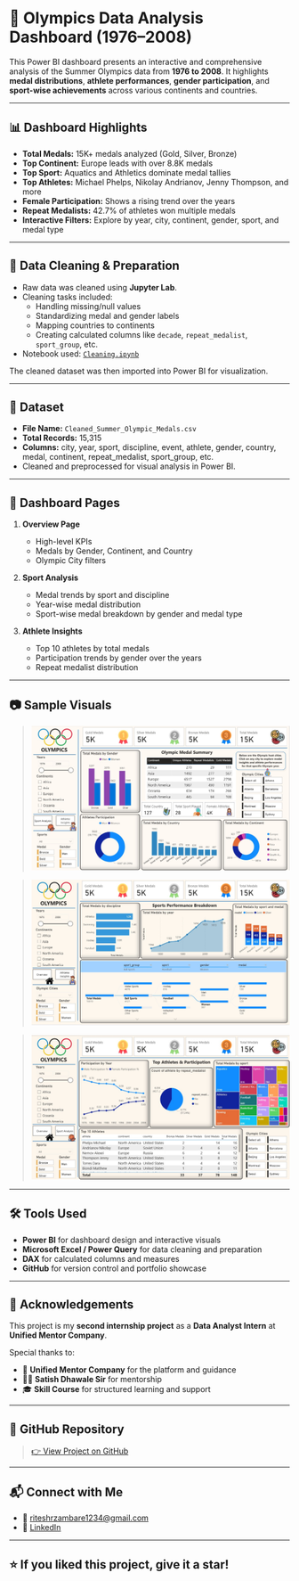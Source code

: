 # 🏅 Olympics Data Analysis Dashboard (1976–2008)

This Power BI dashboard presents an interactive and comprehensive analysis of the Summer Olympics data from **1976 to 2008**. It highlights **medal distributions**, **athlete performances**, **gender participation**, and **sport-wise achievements** across various continents and countries.

---

## 📊 Dashboard Highlights

- **Total Medals:** 15K+ medals analyzed (Gold, Silver, Bronze)
- **Top Continent:** Europe leads with over 8.8K medals
- **Top Sport:** Aquatics and Athletics dominate medal tallies
- **Top Athletes:** Michael Phelps, Nikolay Andrianov, Jenny Thompson, and more
- **Female Participation:** Shows a rising trend over the years
- **Repeat Medalists:** 42.7% of athletes won multiple medals
- **Interactive Filters:** Explore by year, city, continent, gender, sport, and medal type

---

## 🧹 Data Cleaning & Preparation

- Raw data was cleaned using **Jupyter Lab**.
- Cleaning tasks included:
  - Handling missing/null values
  - Standardizing medal and gender labels
  - Mapping countries to continents
  - Creating calculated columns like `decade`, `repeat_medalist`, `sport_group`, etc.
- Notebook used: [`Cleaning.ipynb`](./Cleaning.ipynb)

The cleaned dataset was then imported into Power BI for visualization.

---

## 📁 Dataset

- **File Name:** `Cleaned_Summer_Olympic_Medals.csv`
- **Total Records:** 15,315
- **Columns:** city, year, sport, discipline, event, athlete, gender, country, medal, continent, repeat_medalist, sport_group, etc.
- Cleaned and preprocessed for visual analysis in Power BI.

---

## 📌 Dashboard Pages

1. **Overview Page**
   - High-level KPIs
   - Medals by Gender, Continent, and Country
   - Olympic City filters

2. **Sport Analysis**
   - Medal trends by sport and discipline
   - Year-wise medal distribution
   - Sport-wise medal breakdown by gender and medal type

3. **Athlete Insights**
   - Top 10 athletes by total medals
   - Participation trends by gender over the years
   - Repeat medalist distribution

---

## 📷 Sample Visuals

> ![Dashboard Screenshot 1](Dashboard_1.png)

> ![Dashboard Screenshot 2](Dashboard_2.png)

> ![Dashboard Screenshot 3](Dashboard_3.png)

---

## 🛠 Tools Used

- **Power BI** for dashboard design and interactive visuals
- **Microsoft Excel / Power Query** for data cleaning and preparation
- **DAX** for calculated columns and measures
- **GitHub** for version control and portfolio showcase

---

## 🙏 Acknowledgements

This project is my **second internship project** as a **Data Analyst Intern** at **Unified Mentor Company**.

Special thanks to:
- 🙌 **Unified Mentor Company** for the platform and guidance  
- 👨‍🏫 **Satish Dhawale Sir** for mentorship  
- 🎓 **Skill Course** for structured learning and support  

---

## 🔗 GitHub Repository

> [👉 View Project on GitHub](https://github.com/Riteshhh04/Olympics-Data-Analysis-Dashboard)

---

## 📬 Connect with Me

- 📧 riteshrzambare1234@gmail.com
- 💼 [LinkedIn](www.linkedin.com/in/ritesh-zambare-0265032b0)


---

## ⭐ If you liked this project, give it a star!

